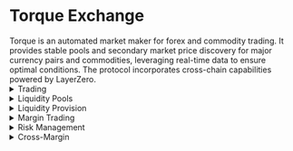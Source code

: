 # Torque Exchange

<div class="intro-description">
Torque is an automated market maker for forex and commodity trading. It provides stable pools and secondary market price discovery for major currency pairs and commodities, leveraging real-time data to ensure optimal conditions. The protocol incorporates cross-chain capabilities powered by LayerZero.
</div>

<div class="faq-container">

<details>
<summary>Trading</summary>
<div>
Instant token swaps with competitive rates, price impact protection, and gas-efficient transactions.
</div>
</details>

<details>
<summary>Liquidity Pools</summary>
<div>
Major forex pairs and commodities with optimized pool architecture for minimal slippage and dynamic fee structure.
</div>
</details>

<details>
<summary>Liquidity Provision</summary>
<div>
Provide liquidity to any supported pair, earn trading fees and rewards with flexible position management.
</div>
</details>

<details>
<summary>Margin Trading</summary>
<div>
Advanced margin trading functionality through the TorqueFX smart contract extension, enabling up to 500x leverage on major forex pairs and commodities with comprehensive risk management systems, real-time position monitoring, and automated safeguards.
</div>
</details>

<details>
<summary>Risk Management</summary>
<div>
Take-profit and stop-loss protection with position monitoring to protect trader positions against market volatility.
</div>
</details>

<details>
<summary>Cross-Margin</summary>
<div>
Efficient margin utilization across multiple positions with shared portfolio margin for optimal capital efficiency.
</div>
</details>
</div>